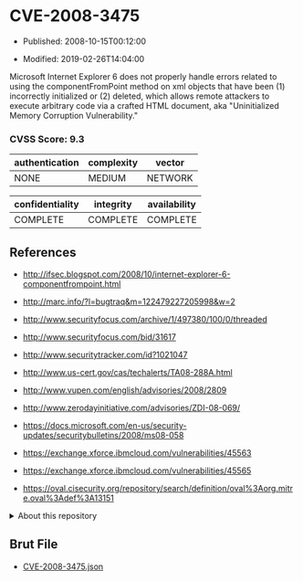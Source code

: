# CVE-2008-3475

- Published: 2008-10-15T00:12:00

- Modified: 2019-02-26T14:04:00

Microsoft Internet Explorer 6 does not properly handle errors related to using the componentFromPoint method on xml objects that have been (1) incorrectly initialized or (2) deleted, which allows remote attackers to execute arbitrary code via a crafted HTML document, aka "Uninitialized Memory Corruption Vulnerability."

### CVSS Score: **9.3**

| authentication | complexity | vector |
| --- | --- | --- |
| NONE | MEDIUM | NETWORK |

| confidentiality | integrity | availability |
| --- | --- | --- |
| COMPLETE | COMPLETE | COMPLETE |

## References

* http://ifsec.blogspot.com/2008/10/internet-explorer-6-componentfrompoint.html

* http://marc.info/?l=bugtraq&m=122479227205998&w=2

* http://www.securityfocus.com/archive/1/497380/100/0/threaded

* http://www.securityfocus.com/bid/31617

* http://www.securitytracker.com/id?1021047

* http://www.us-cert.gov/cas/techalerts/TA08-288A.html

* http://www.vupen.com/english/advisories/2008/2809

* http://www.zerodayinitiative.com/advisories/ZDI-08-069/

* https://docs.microsoft.com/en-us/security-updates/securitybulletins/2008/ms08-058

* https://exchange.xforce.ibmcloud.com/vulnerabilities/45563

* https://exchange.xforce.ibmcloud.com/vulnerabilities/45565

* https://oval.cisecurity.org/repository/search/definition/oval%3Aorg.mitre.oval%3Adef%3A13151

<details>
<summary>About this repository</summary> 

  This repository is part of the project [Live Hack CVE](https://github.com/Live-Hack-CVE). Main website can be found [www.live-hack.org](https://www.live-hack.org) 
  
  Made by [Sn0wAlice](https://github.com/Sn0wAlice) for the people that care about security and need to have a feed of the latest CVEs. Hope you enjoy it, don't forget to star the repo and follow me on [Twitter](https://twitter.com/Sn0wAlice) and [Github](https://github.com/Sn0wAlice). And that is my [personnal website](https://www.alice-snow.me/)

  - [Home Page](https://github.com/Live-Hack-CVE)
  - [Framework](https://github.com/Live-Hack-CVE/cve-framework)
  - [CVE database](https://github.com/Live-Hack-CVE/full_database)
  - [Changelog](https://github.com/Live-Hack-CVE/Changelog)
</details>

## Brut File

* [CVE-2008-3475.json](https://raw.githubusercontent.com/Live-Hack-CVE/full_database/main/cves/2008/CVE-2008-3475.json)

